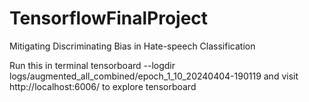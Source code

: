 # TensorflowFinalProject
Mitigating Discriminating Bias in Hate-speech Classification

Run this in terminal
tensorboard --logdir logs/augmented_all_combined/epoch_1_10_20240404-190119
and visit
http://localhost:6006/
to explore tensorboard